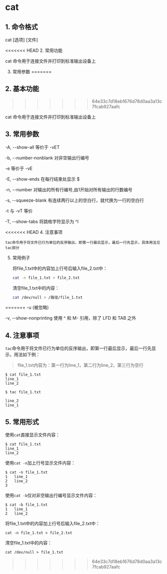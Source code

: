 # cat

## 1. 命令格式

cat [选项] [文件]

<<<<<<< HEAD
2. 常用功能

   cat 命令用于连接文件并打印到标准输出设备上

3. 常用参数
=======
## 2. 基本功能
>>>>>>> 64e33c7d18eb1676d78d0aa3a13c7fcab927aafc

cat 命令用于连接文件并打印到标准输出设备上

## 3. 常用参数

-A, --show-all           等价于 -vET

-b, --number-nonblank    对非空输出行编号

-e                       等价于 -vE

-E, --show-ends          在每行结束处显示 $

-n, --number             对输出的所有行编号,由1开始对所有输出的行数编号

-s, --squeeze-blank      有连续两行以上的空白行，就代换为一行的空白行

-t                       与 -vT 等价

-T, --show-tabs          将跳格字符显示为 ^I

<<<<<<< HEAD
4. 注意事项

    tac命令用于将文件已行为单位的反序输出，即第一行最后显示，最后一行先显示，具体用法见tac部分

5. 常用例子

   将file_1.txt中的内容加上行号后输入file_2.txt中：

   ```bash
   cat -n file_1.txt > file_2.txt
   ```

   清空file_1.txt中的内容：

   ```bash
   cat /dev/null > /路径/file_1.txt
   ```
=======
-u                       (被忽略)

-v, --show-nonprinting   使用 ^ 和 M- 引用，除了 LFD 和 TAB 之外

## 4. 注意事项

`tac`命令用于将文件已行为单位的反序输出，即第一行最后显示，最后一行先显示，用法如下例：

> file_1.txt内容为：第一行为line_1，第二行为line_2，第三行为空行

```console
$ cat file_1.txt
line_1
line_2

$ tac file_1.txt

line_2
line_1
```

## 5. 常用形式

使用`cat`直接显示文件内容：

```console
$ cat file_1.txt
line_1
line_2

```

使用`cat -n`加上行号显示文件内容：

```console
$ cat -n file_1.txt
1   line_1
2   line_2
3
```

使用`cat -b`仅对非空输出行编号显示文件内容：

```console
$ cat -b file_1.txt
1   line_1
2   line_2

```

将file_1.txt中的内容加上行号后输入file_2.txt中：

```console
cat -n file_1.txt > file_2.txt
```

清空file_1.txt中的内容：

```console
cat /dev/null > file_1.txt
```
>>>>>>> 64e33c7d18eb1676d78d0aa3a13c7fcab927aafc
